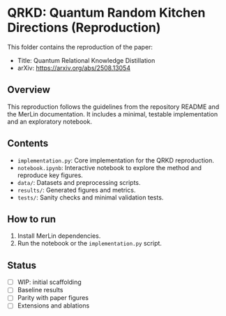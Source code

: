 # QRKD: Quantum Random Kitchen Directions (Reproduction)

This folder contains the reproduction of the paper:

- Title: Quantum Relational Knowledge Distillation
- arXiv: https://arxiv.org/abs/2508.13054

## Overview

This reproduction follows the guidelines from the repository README and the MerLin documentation. It includes a minimal, testable implementation and an exploratory notebook.

## Contents

- `implementation.py`: Core implementation for the QRKD reproduction.
- `notebook.ipynb`: Interactive notebook to explore the method and reproduce key figures.
- `data/`: Datasets and preprocessing scripts.
- `results/`: Generated figures and metrics.
- `tests/`: Sanity checks and minimal validation tests.

## How to run

1. Install MerLin dependencies.
2. Run the notebook or the `implementation.py` script.

## Status

- [ ] WIP: initial scaffolding
- [ ] Baseline results
- [ ] Parity with paper figures
- [ ] Extensions and ablations
